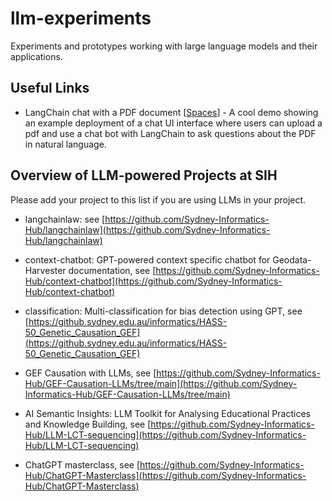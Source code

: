 # llm-experiments
Experiments and prototypes working with large language models and their applications.


## Useful Links

- LangChain chat with a PDF document [[Spaces](https://huggingface.co/spaces/hlydecker/langchain-chat-with-pdf-openai)] - A cool demo showing an example deployment of a chat UI interface where users can upload a pdf and use a chat bot with LangChain to ask questions about the PDF in natural language.

## Overview of LLM-powered Projects at SIH

Please add your project to this list if you are using LLMs in your project.

- langchainlaw: see [https://github.com/Sydney-Informatics-Hub/langchainlaw](https://github.com/Sydney-Informatics-Hub/langchainlaw)

- context-chatbot: GPT-powered context specific chatbot for Geodata-Harvester documentation, see [https://github.com/Sydney-Informatics-Hub/context-chatbot](https://github.com/Sydney-Informatics-Hub/context-chatbot)

- classification: Multi-classification for bias detection using GPT, see [https://github.sydney.edu.au/informatics/HASS-50_Genetic_Causation_GEF](https://github.sydney.edu.au/informatics/HASS-50_Genetic_Causation_GEF)

- GEF Causation with LLMs, see [https://github.com/Sydney-Informatics-Hub/GEF-Causation-LLMs/tree/main](https://github.com/Sydney-Informatics-Hub/GEF-Causation-LLMs/tree/main)

- AI Semantic Insights: LLM Toolkit for Analysing Educational Practices and Knowledge Building, see [https://github.com/Sydney-Informatics-Hub/LLM-LCT-sequencing](https://github.com/Sydney-Informatics-Hub/LLM-LCT-sequencing)

- ChatGPT masterclass, see [https://github.com/Sydney-Informatics-Hub/ChatGPT-Masterclass](https://github.com/Sydney-Informatics-Hub/ChatGPT-Masterclass)

